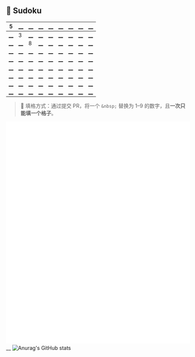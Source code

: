 ## 🧩 Sudoku


| 5 | [__](https://github.com/yunyinghua/yunyinghua/issues/new?title=sudoku%7Cset%7Cr1%7Cc2%7C) | [__](https://github.com/yunyinghua/yunyinghua/issues/new?title=sudoku%7Cset%7Cr1%7Cc3%7C) | [__](https://github.com/yunyinghua/yunyinghua/issues/new?title=sudoku%7Cset%7Cr1%7Cc4%7C) | [__](https://github.com/yunyinghua/yunyinghua/issues/new?title=sudoku%7Cset%7Cr1%7Cc5%7C) | [__](https://github.com/yunyinghua/yunyinghua/issues/new?title=sudoku%7Cset%7Cr1%7Cc6%7C) | [__](https://github.com/yunyinghua/yunyinghua/issues/new?title=sudoku%7Cset%7Cr1%7Cc7%7C) | [__](https://github.com/yunyinghua/yunyinghua/issues/new?title=sudoku%7Cset%7Cr1%7Cc8%7C) | [__](https://github.com/yunyinghua/yunyinghua/issues/new?title=sudoku%7Cset%7Cr1%7Cc9%7C) |  
|---|---|---|---|---|---|---|---|---|
| [__](https://github.com/yunyinghua/yunyinghua/issues/new?title=sudoku%7Cset%7Cr2%7Cc1%7C) | 3 | [__](https://github.com/yunyinghua/yunyinghua/issues/new?title=sudoku%7Cset%7Cr2%7Cc3%7C) | [__](https://github.com/yunyinghua/yunyinghua/issues/new?title=sudoku%7Cset%7Cr2%7Cc4%7C) | [__](https://github.com/yunyinghua/yunyinghua/issues/new?title=sudoku%7Cset%7Cr2%7Cc5%7C) | [__](https://github.com/yunyinghua/yunyinghua/issues/new?title=sudoku%7Cset%7Cr2%7Cc6%7C) | [__](https://github.com/yunyinghua/yunyinghua/issues/new?title=sudoku%7Cset%7Cr2%7Cc7%7C) | [__](https://github.com/yunyinghua/yunyinghua/issues/new?title=sudoku%7Cset%7Cr2%7Cc8%7C) | [__](https://github.com/yunyinghua/yunyinghua/issues/new?title=sudoku%7Cset%7Cr2%7Cc9%7C) |
| [__](https://github.com/yunyinghua/yunyinghua/issues/new?title=sudoku%7Cset%7Cr3%7Cc1%7C) | [__](https://github.com/yunyinghua/yunyinghua/issues/new?title=sudoku%7Cset%7Cr3%7Cc2%7C) | 8 | [__](https://github.com/yunyinghua/yunyinghua/issues/new?title=sudoku%7Cset%7Cr3%7Cc4%7C) | [__](https://github.com/yunyinghua/yunyinghua/issues/new?title=sudoku%7Cset%7Cr3%7Cc5%7C) | [__](https://github.com/yunyinghua/yunyinghua/issues/new?title=sudoku%7Cset%7Cr3%7Cc6%7C) | [__](https://github.com/yunyinghua/yunyinghua/issues/new?title=sudoku%7Cset%7Cr3%7Cc7%7C) | [__](https://github.com/yunyinghua/yunyinghua/issues/new?title=sudoku%7Cset%7Cr3%7Cc8%7C) | [__](https://github.com/yunyinghua/yunyinghua/issues/new?title=sudoku%7Cset%7Cr3%7Cc9%7C) |
| [__](https://github.com/yunyinghua/yunyinghua/issues/new?title=sudoku%7Cset%7Cr4%7Cc1%7C) | [__](https://github.com/yunyinghua/yunyinghua/issues/new?title=sudoku%7Cset%7Cr4%7Cc2%7C) | [__](https://github.com/yunyinghua/yunyinghua/issues/new?title=sudoku%7Cset%7Cr4%7Cc3%7C) | [__](https://github.com/yunyinghua/yunyinghua/issues/new?title=sudoku%7Cset%7Cr4%7Cc4%7C) | [__](https://github.com/yunyinghua/yunyinghua/issues/new?title=sudoku%7Cset%7Cr4%7Cc5%7C) | [__](https://github.com/yunyinghua/yunyinghua/issues/new?title=sudoku%7Cset%7Cr4%7Cc6%7C) | [__](https://github.com/yunyinghua/yunyinghua/issues/new?title=sudoku%7Cset%7Cr4%7Cc7%7C) | [__](https://github.com/yunyinghua/yunyinghua/issues/new?title=sudoku%7Cset%7Cr4%7Cc8%7C) | [__](https://github.com/yunyinghua/yunyinghua/issues/new?title=sudoku%7Cset%7Cr4%7Cc9%7C) |
| [__](https://github.com/yunyinghua/yunyinghua/issues/new?title=sudoku%7Cset%7Cr5%7Cc1%7C) | [__](https://github.com/yunyinghua/yunyinghua/issues/new?title=sudoku%7Cset%7Cr5%7Cc2%7C) | [__](https://github.com/yunyinghua/yunyinghua/issues/new?title=sudoku%7Cset%7Cr5%7Cc3%7C) | [__](https://github.com/yunyinghua/yunyinghua/issues/new?title=sudoku%7Cset%7Cr5%7Cc4%7C) | [__](https://github.com/yunyinghua/yunyinghua/issues/new?title=sudoku%7Cset%7Cr5%7Cc5%7C) | [__](https://github.com/yunyinghua/yunyinghua/issues/new?title=sudoku%7Cset%7Cr5%7Cc6%7C) | [__](https://github.com/yunyinghua/yunyinghua/issues/new?title=sudoku%7Cset%7Cr5%7Cc7%7C) | [__](https://github.com/yunyinghua/yunyinghua/issues/new?title=sudoku%7Cset%7Cr5%7Cc8%7C) | [__](https://github.com/yunyinghua/yunyinghua/issues/new?title=sudoku%7Cset%7Cr5%7Cc9%7C) |
| [__](https://github.com/yunyinghua/yunyinghua/issues/new?title=sudoku%7Cset%7Cr6%7Cc1%7C) | [__](https://github.com/yunyinghua/yunyinghua/issues/new?title=sudoku%7Cset%7Cr6%7Cc2%7C) | [__](https://github.com/yunyinghua/yunyinghua/issues/new?title=sudoku%7Cset%7Cr6%7Cc3%7C) | [__](https://github.com/yunyinghua/yunyinghua/issues/new?title=sudoku%7Cset%7Cr6%7Cc4%7C) | [__](https://github.com/yunyinghua/yunyinghua/issues/new?title=sudoku%7Cset%7Cr6%7Cc5%7C) | [__](https://github.com/yunyinghua/yunyinghua/issues/new?title=sudoku%7Cset%7Cr6%7Cc6%7C) | [__](https://github.com/yunyinghua/yunyinghua/issues/new?title=sudoku%7Cset%7Cr6%7Cc7%7C) | [__](https://github.com/yunyinghua/yunyinghua/issues/new?title=sudoku%7Cset%7Cr6%7Cc8%7C) | [__](https://github.com/yunyinghua/yunyinghua/issues/new?title=sudoku%7Cset%7Cr6%7Cc9%7C) |
| [__](https://github.com/yunyinghua/yunyinghua/issues/new?title=sudoku%7Cset%7Cr7%7Cc1%7C) | [__](https://github.com/yunyinghua/yunyinghua/issues/new?title=sudoku%7Cset%7Cr7%7Cc2%7C) | [__](https://github.com/yunyinghua/yunyinghua/issues/new?title=sudoku%7Cset%7Cr7%7Cc3%7C) | [__](https://github.com/yunyinghua/yunyinghua/issues/new?title=sudoku%7Cset%7Cr7%7Cc4%7C) | [__](https://github.com/yunyinghua/yunyinghua/issues/new?title=sudoku%7Cset%7Cr7%7Cc5%7C) | [__](https://github.com/yunyinghua/yunyinghua/issues/new?title=sudoku%7Cset%7Cr7%7Cc6%7C) | [__](https://github.com/yunyinghua/yunyinghua/issues/new?title=sudoku%7Cset%7Cr7%7Cc7%7C) | [__](https://github.com/yunyinghua/yunyinghua/issues/new?title=sudoku%7Cset%7Cr7%7Cc8%7C) | [__](https://github.com/yunyinghua/yunyinghua/issues/new?title=sudoku%7Cset%7Cr7%7Cc9%7C) |
| [__](https://github.com/yunyinghua/yunyinghua/issues/new?title=sudoku%7Cset%7Cr8%7Cc1%7C) | [__](https://github.com/yunyinghua/yunyinghua/issues/new?title=sudoku%7Cset%7Cr8%7Cc2%7C) | [__](https://github.com/yunyinghua/yunyinghua/issues/new?title=sudoku%7Cset%7Cr8%7Cc3%7C) | [__](https://github.com/yunyinghua/yunyinghua/issues/new?title=sudoku%7Cset%7Cr8%7Cc4%7C) | [__](https://github.com/yunyinghua/yunyinghua/issues/new?title=sudoku%7Cset%7Cr8%7Cc5%7C) | [__](https://github.com/yunyinghua/yunyinghua/issues/new?title=sudoku%7Cset%7Cr8%7Cc6%7C) | [__](https://github.com/yunyinghua/yunyinghua/issues/new?title=sudoku%7Cset%7Cr8%7Cc7%7C) | [__](https://github.com/yunyinghua/yunyinghua/issues/new?title=sudoku%7Cset%7Cr8%7Cc8%7C) | [__](https://github.com/yunyinghua/yunyinghua/issues/new?title=sudoku%7Cset%7Cr8%7Cc9%7C) |
| [__](https://github.com/yunyinghua/yunyinghua/issues/new?title=sudoku%7Cset%7Cr9%7Cc1%7C) | [__](https://github.com/yunyinghua/yunyinghua/issues/new?title=sudoku%7Cset%7Cr9%7Cc2%7C) | [__](https://github.com/yunyinghua/yunyinghua/issues/new?title=sudoku%7Cset%7Cr9%7Cc3%7C) | [__](https://github.com/yunyinghua/yunyinghua/issues/new?title=sudoku%7Cset%7Cr9%7Cc4%7C) | [__](https://github.com/yunyinghua/yunyinghua/issues/new?title=sudoku%7Cset%7Cr9%7Cc5%7C) | [__](https://github.com/yunyinghua/yunyinghua/issues/new?title=sudoku%7Cset%7Cr9%7Cc6%7C) | [__](https://github.com/yunyinghua/yunyinghua/issues/new?title=sudoku%7Cset%7Cr9%7Cc7%7C) | [__](https://github.com/yunyinghua/yunyinghua/issues/new?title=sudoku%7Cset%7Cr9%7Cc8%7C) | [__](https://github.com/yunyinghua/yunyinghua/issues/new?title=sudoku%7Cset%7Cr9%7Cc9%7C) |

 


> 🎯 填格方式：通过提交 PR，将一个 `&nbsp;` 替换为 1–9 的数字，且**一次只能填一个格子**。

![Metrics](/github-metrics.svg)__
![Anurag's GitHub stats](https://github-readme-stats.vercel.app/api?username=yunyinghua&show_icons=true&theme=tokyonight)
